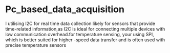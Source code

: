 # Pc_based_data_acquisition
I utilising I2C for real time data collection likely for sensors that provide time-related information,as I2C is ideal for connecting multiple devices with low communication overhead.for temperature sensing, your using SPI, which is better suited for higher -speed data transfer and is often used with precise temperature sensors 
